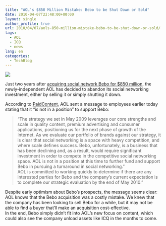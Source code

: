```yaml
---
title: "AOL’s $850 Million Mistake: Bebo to be Shut Down or Sold"
date: 2010-04-07T22:48:00+00:00
layout: single
author_profile: true
url: 2010/04/07/aols-850-million-mistake-bebo-to-be-shut-down-or-sold/
tags:
  - AOL
  - ICQ
  - news
lang: en
categories: 
  - TechBlog
---
```

[![](http://4.bp.blogspot.com/_vaUVXcmC3OI/S70EhmU3vyI/AAAAAAAAB0Y/Mp-QB3NQQZE/s1600/aol-logos2.jpg)](http://4.bp.blogspot.com/_vaUVXcmC3OI/S70EhmU3vyI/AAAAAAAAB0Y/Mp-QB3NQQZE/s1600-h/aol-logos2.jpg)

Just two years after [acquiring social network Bebo for $850 million](http://mashable.com/2008/03/12/aol-acquires-bebo/), the newly-independent AOL has decided to abandon its social networking investment, either by selling it or simply shutting it down.

According to [PaidContent](http://paidcontent.org/article/419-aol-admits-bebo-could-be-sold-or-shut-down-may-target-for-decision/), AOL sent a message to employees earlier today stating that it “is not in a position” to support Bebo:

> “The strategy we set in May 2009 leverages our core strengths and scale in quality content, premium advertising and consumer applications, positioning us for the next phase of growth of the Internet. As we evaluate our portfolio of brands against our strategy, it is clear that social networking is a space with heavy competition, and where scale defines success. Bebo, unfortunately, is a business that has been declining and, as a result, would require significant investment in order to compete in the competitive social networking space. AOL is not in a position at this time to further fund and support Bebo in pursuing a turnaround in social networking.”  
> AOL is committed to working quickly to determine if there are any interested parties for Bebo and the company’s current expectation is to complete our strategic evaluation by the end of May 2010.”

Despite early optimism about Bebo’s prospects, the message seems clear: AOL knows that the Bebo acquisition was a costly mistake. We knew that the company has been looking to sell Bebo for a while, but it may not be able to find a buyer that’ll make an acquisition cost-effective.  
In the end, Bebo simply didn’t fit into AOL’s new focus on content, which could also see the company unload assets like ICQ in the months to come.
